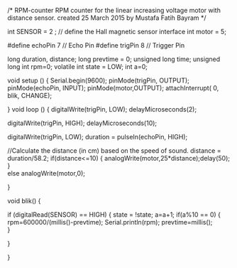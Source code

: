 /* 
RPM-counter
RPM counter for the linear increasing voltage motor with distance sensor. 
created 25 March 2015
by Mustafa Fatih Bayram
 */
 

int SENSOR = 2 ; // define the Hall magnetic sensor interface
int motor = 5;

#define echoPin 7 // Echo Pin
#define trigPin 8 // Trigger Pin

long duration, distance;
long prevtime = 0;
unsigned long time;
unsigned long int rpm=0;
volatile int state = LOW;
int a=0;

void setup ()
{
  Serial.begin(9600);
  pinMode(trigPin, OUTPUT);
  pinMode(echoPin, INPUT);
  pinMode(motor,OUTPUT);
  attachInterrupt( 0, blik, CHANGE);
  
  
}
void loop ()
{
 digitalWrite(trigPin, LOW); 
 delayMicroseconds(2); 

 digitalWrite(trigPin, HIGH);
 delayMicroseconds(10); 
 
 digitalWrite(trigPin, LOW);
 duration = pulseIn(echoPin, HIGH);
 
 //Calculate the distance (in cm) based on the speed of sound.
 distance = duration/58.2;
if(distance<=10)
       {
            analogWrite(motor,25*distance);delay(50); 
       }   
      else  analogWrite(motor,0);
            
}

void blik()
{
   
  if (digitalRead(SENSOR) == HIGH) 
  {
    state = !state;
    a=a+1;
      if(a%10 == 0)
    {
      rpm=600000/(millis()-prevtime);
      Serial.println(rpm);
      prevtime=millis();   
    }
   
  }
    
}
   
